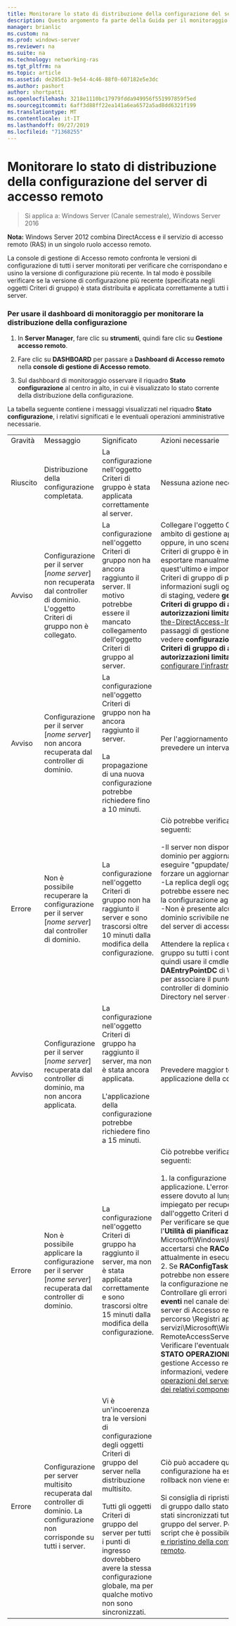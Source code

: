 ```yaml
---
title: Monitorare lo stato di distribuzione della configurazione del server di accesso remoto
description: Questo argomento fa parte della Guida per il monitoraggio e l'accounting di accesso remoto in Windows Server 2016.
manager: brianlic
ms.custom: na
ms.prod: windows-server
ms.reviewer: na
ms.suite: na
ms.technology: networking-ras
ms.tgt_pltfrm: na
ms.topic: article
ms.assetid: de285d13-9e54-4c46-88f0-607182e5e3dc
ms.author: pashort
author: shortpatti
ms.openlocfilehash: 3218e1110bc17979fdda949956f551997859f5ed
ms.sourcegitcommit: 6aff3d88ff22ea141a6ea6572a5ad8dd6321f199
ms.translationtype: MT
ms.contentlocale: it-IT
ms.lasthandoff: 09/27/2019
ms.locfileid: "71368255"
---
```

# <a name="monitor-the-configuration-distribution-status-of-the-remote-access-server"></a>Monitorare lo stato di distribuzione della configurazione del server di accesso remoto

>Si applica a: Windows Server (Canale semestrale), Windows Server 2016

**Nota:** Windows Server 2012 combina DirectAccess e il servizio di accesso remoto (RAS) in un singolo ruolo accesso remoto.  
  
La console di gestione di Accesso remoto confronta le versioni di configurazione di tutti i server monitorati per verificare che corrispondano e usino la versione di configurazione più recente. In tal modo è possibile verificare se la versione di configurazione più recente (specificata negli oggetti Criteri di gruppo) è stata distribuita e applicata correttamente a tutti i server.  
  
### <a name="to-use-the-monitoring-dashboard-to-monitor-the-configuration-distribution"></a>Per usare il dashboard di monitoraggio per monitorare la distribuzione della configurazione  
  
1.  In **Server Manager**, fare clic su **strumenti**, quindi fare clic su **Gestione accesso remoto**.  
  
2.  Fare clic su **DASHBOARD** per passare a **Dashboard di Accesso remoto** nella **console di gestione di Accesso remoto**.  
  
3.  Sul dashboard di monitoraggio osservare il riquadro **Stato configurazione** al centro in alto, in cui è visualizzato lo stato corrente della distribuzione della configurazione.  
  
La tabella seguente contiene i messaggi visualizzati nel riquadro **Stato configurazione**, i relativi significati e le eventuali operazioni amministrative necessarie.  
  
|||||  
|-|-|-|-|  
|Gravità|Messaggio|Significato|Azioni necessarie|  
|Riuscito|Distribuzione della configurazione completata.|La configurazione nell'oggetto Criteri di gruppo è stata applicata correttamente al server.|Nessuna azione necessaria.|  
|Avviso|Configurazione per il server [*nome server*] non recuperata dal controller di dominio. L'oggetto Criteri di gruppo non è collegato.|La configurazione nell'oggetto Criteri di gruppo non ha ancora raggiunto il server. Il motivo potrebbe essere il mancato collegamento dell'oggetto Criteri di gruppo al server.|Collegare l'oggetto Criteri di gruppo a un ambito di gestione applicato al server oppure, in uno scenario in cui l'oggetto Criteri di gruppo è in gestione temporanea, esportare manualmente le impostazioni da quest'ultimo e importarle nell'oggetto Criteri di gruppo di produzione. Per ulteriori informazioni sugli oggetti Criteri di gruppo di staging, vedere **gestione degli oggetti Criteri di gruppo di accesso remoto con autorizzazioni limitate** in [Step-1-Plan-the-DirectAccess-Infrastructure](../../directaccess/single-server-advanced/Step-1-Plan-the-DirectAccess-Infrastructure.md). Per i passaggi di gestione temporanea di GPO, vedere **configurazione degli oggetti Criteri di gruppo di accesso remoto con autorizzazioni limitate** in [passaggio 1: configurare l'infrastruttura DirectAccess](../../directaccess/single-server-advanced/Step-1-Configuring-DirectAccess-Infrastructure.md).|  
|Avviso|Configurazione per il server [*nome server*] non ancora recuperata dal controller di dominio.|La configurazione nell'oggetto Criteri di gruppo non ha ancora raggiunto il server.<br /><br />La propagazione di una nuova configurazione potrebbe richiedere fino a 10 minuti.|Per l'aggiornamento dei criteri sul server prevedere un intervallo più lungo.|  
|Errore|Non è possibile recuperare la configurazione per il server [*nome server*] dal controller di dominio.|La configurazione nell'oggetto Criteri di gruppo non ha raggiunto il server e sono trascorsi oltre 10 minuti dalla modifica della configurazione.|Ciò potrebbe verificarsi in uno degli scenari seguenti:<br /><br />-Il server non dispone di connettività al dominio per aggiornare i criteri. È possibile eseguire "gpupdate/force" sul server per forzare un aggiornamento dei criteri.<br />-La replica degli oggetti Criteri di gruppo potrebbe essere necessaria per recuperare la configurazione aggiornata.<br />-Non è presente alcun controller di dominio scrivibile nel sito Active Directory del server di accesso remoto.<br /><br />Attendere la replica degli oggetti Criteri di gruppo su tutti i controller di dominio e quindi usare il cmdlet **Set-DAEntryPointDC** di Windows PowerShell per associare il punto di ingresso a un controller di dominio scrivibile in Active Directory nel server di Accesso remoto.|  
|Avviso|Configurazione per il server [*nome server*] recuperata dal controller di dominio, ma non ancora applicata.|La configurazione nell'oggetto Criteri di gruppo ha raggiunto il server, ma non è stata ancora applicata.<br /><br />L'applicazione della configurazione potrebbe richiedere fino a 15 minuti.|Prevedere maggior tempo per la completa applicazione della configurazione al server.|  
|Errore|Non è possibile applicare la configurazione per il server [*nome server*] recuperata dal controller di dominio.|La configurazione nell'oggetto Criteri di gruppo ha raggiunto il server, ma non è stata applicata correttamente e sono trascorsi oltre 15 minuti dalla modifica della configurazione.|Ciò potrebbe verificarsi in uno degli scenari seguenti:<br /><br />1. la configurazione è attualmente in fase di applicazione. L'errore visualizzato può essere dovuto al lungo periodo di tempo impiegato per recuperare la configurazione dall'oggetto Criteri di gruppo.<br />    Per verificare se questo è il motivo, usare l'**Utilità di pianificazione** e passare a Microsoft\Windows\RemoteAccess per accertarsi che **RAConfigTask** sia attualmente in esecuzione.<br />2. Se **RAConfigTask** non è in esecuzione, potrebbe non essere in grado di applicare la configurazione nel server.<br />    Controllare gli errori nel **Visualizzatore eventi** nel canale delle operazioni del server di Accesso remoto, che si trova al percorso \Registri applicazioni e servizi\Microsoft\Windows\RemoteAccess-RemoteAccessServer.<br />    Verificare l'eventuale presenza di errori in **STATO OPERAZIONI** nella console di gestione Accesso remoto. Per altre informazioni, vedere [Monitorare lo stato operazioni del server di Accesso remoto e dei relativi componenti](Monitor-the-operations-status-of-the-Remote-Access-server-and-its-components.md).|  
|Errore|Configurazione per server multisito recuperata dal controller di dominio. La configurazione non corrisponde su tutti i server.|Vi è un'incoerenza tra le versioni di configurazione degli oggetti Criteri di gruppo del server nella distribuzione multisito.<br /><br />Tutti gli oggetti Criteri di gruppo del server per tutti i punti di ingresso dovrebbero avere la stessa configurazione globale, ma per qualche motivo non sono sincronizzati.|Ciò può accadere quando la modifica della configurazione ha esito negativo e il rollback non viene eseguito correttamente.<br /><br />Si consiglia di ripristinare gli oggetti Criteri di gruppo dallo stato di backup in cui sono stati sincronizzati tutti gli oggetti Criteri di gruppo del server. Per informazioni su uno script che è possibile usare, vedere [backup e ripristino della configurazione di accesso remoto](https://gallery.technet.microsoft.com/Back-up-and-Restore-Remote-e157e6a6).|  
  



